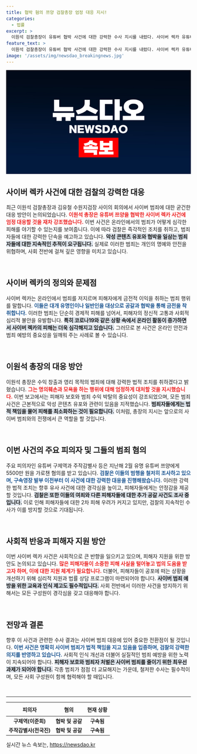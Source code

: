 ```yaml
---
title: 협박 혐의 쯔양 검찰총장 엄정 대응 지시!
categories:
  - 법률
excerpt: >
  이원석 검찰총장이 유튜버 협박 사건에 대한 강력한 수사 지시를 내렸다. 사이버 렉카 유튜버들의 공갈 범죄에 엄정 대응하고, 피해자 보호에 나선다. 이 사건, 과연 어떻게 전개될까?
feature_text: >
  이원석 검찰총장이 유튜버 협박 사건에 대한 강력한 수사 지시를 내렸다. 사이버 렉카 유튜버들의 공갈 범죄에 엄정 대응하고, 피해자 보호에 나선다. 이 사건, 과연 어떻게 전개될까?
image: '/assets/img/newsdao_breakingnews.jpg'
---
```


<p><img src="/assets/img/newsdao_breakingnews.jpg" alt="ranknews 속보" /></p>

<h2 data-ke-size="size26">사이버 렉카 사건에 대한 검찰의 강력한 대응</h2>

<p data-ke-size="size16">최근 이원석 검찰총장과 김유철 수원지검장 사이의 회의에서 사이버 범죄에 대한 굳건한 대응 방안이 논의되었습니다. <b><span style="color: #ee2323;">이원석 총장은 유튜버 쯔양을 협박한 사이버 렉카 사건에 엄정 대응할 것을 재차 강조했습니다.</span></b> 이번 사건은 온라인에서의 범죄가 어떻게 심각한 피해를 야기할 수 있는지를 보여줍니다. 이에 따라 검찰은 즉각적인 조치를 취하고, 범죄자들에 대한 강력한 단속을 예고하고 있습니다. <b><span style="background-color: #21538527;">악성 콘텐츠 유포와 협박을 일삼는 범죄자들에 대한 지속적인 추적이 요구됩니다.</span></b> 실제로 이러한 범죄는 개인의 명예와 안전을 위협하며, 사회 전반에 걸쳐 깊은 영향을 미치고 있습니다.</p>

<p data-ke-size="size16">&nbsp;</p>

<h2 data-ke-size="size26">사이버 렉카의 정의와 문제점</h2>

<p data-ke-size="size16">사이버 렉카는 온라인에서 범죄를 저지르며 피해자에게 금전적 이익을 취하는 범죄 행위를 말합니다. <b><span style="color: #1a5490;">이들은 대개 유명인이나 일반인을 대상으로 공갈과 협박을 통해 금전을 착취합니다.</span></b> 이러한 범죄는 단순히 경제적 피해를 넘어서, 피해자의 정신적 고통과 사회적 심리적 불안을 유발합니다. <b><span style="background-color: #21538527;">특히 코로나19와 같은 상황 속에서 온라인 활동이 증가하면서 사이버 렉카의 피해는 더욱 심각해지고 있습니다.</span></b> 그러므로 본 사건은 온라인 안전과 범죄 예방의 중요성을 일깨워 주는 사례로 볼 수 있습니다.</p>

<p data-ke-size="size16">&nbsp;</p>

<h2 data-ke-size="size26">이원석 총장의 대응 방안</h2>

<p data-ke-size="size16">이원석 총장은 수익 창출과 영리 목적의 범죄에 대해 강력한 법적 조치를 취하겠다고 밝혔습니다. <b><span style="color: #ee2323;">그는 명의훼손과 모욕을 하는 행위에 대해 엄정하게 대처할 것을 지시했습니다.</span></b> 이번 보고에서는 피해자 보호와 범죄 수익 박탈의 중요성이 강조되었으며, 모든 범죄 사건은 근본적으로 악성 콘텐츠 유포와 관련이 있음을 지적했습니다. <b><span style="background-color: #21538527;">범죄자들에게는 법적 책임을 물어 피해를 최소화하는 것이 필요합니다.</span></b> 이처럼, 총장의 지시는 앞으로의 사이버 범죄와의 전쟁에서 큰 역할을 할 것입니다.</p>

<p data-ke-size="size16">&nbsp;</p>

<h2 data-ke-size="size26">이번 사건의 주요 피의자 및 그들의 범죄 혐의</h2>

<p data-ke-size="size16">주요 피의자인 유튜버 구제역과 주작감별사 등은 지난해 2월 유명 유튜버 쯔양에게 5500만 원을 가로챈 혐의를 받고 있습니다. <b><span style="color: #1a5490;">검찰은 이들의 범행을 철저히 조사하고 있으며, 구속영장 발부 이전부터 이 사건에 대한 강력한 대응을 진행해왔습니다.</span></b> 이러한 강력한 법적 조치는 향후 유사 사건에 대한 경각심을 높이고, 피해자들에게는 안정감을 제공할 것입니다. <b><span style="background-color: #21538527;">검찰은 또한 이들의 여죄와 다른 피해자들에 대한 추가 공갈 사건도 조사 중입니다.</span></b> 이로 인해 피해자들에 대한 2차 피해 우려가 커지고 있지만, 검찰의 지속적인 수사가 이를 방지할 것으로 기대됩니다.</p>

<p data-ke-size="size16">&nbsp;</p>

<h2 data-ke-size="size26">사회적 반응과 피해자 지원 방안</h2>

<p data-ke-size="size16">이번 사이버 렉카 사건은 사회적으로 큰 반향을 일으키고 있으며, 피해자 지원을 위한 방안도 논의되고 있습니다. <b><span style="color: #ee2323;">많은 피해자들이 소중한 피해 사실을 털어놓고 법의 도움을 받고자 하며, 이에 대한 지원 체계가 필요합니다.</span></b> 더불어, 피해자들이 공포에 떠는 상황을 개선하기 위해 심리적 지원과 법률 상담 프로그램이 마련되어야 합니다. <b><span style="background-color: #21538527;">사이버 범죄 예방을 위한 교육과 인식 제고도 필수적입니다.</span></b> 사회 전반에서 이러한 사건을 방지하기 위해서는 모든 구성원이 경각심을 갖고 대응해야 합니다.</p>

<p data-ke-size="size16">&nbsp;</p>

<h2 data-ke-size="size26">전망과 결론</h2>

<p data-ke-size="size16">향후 이 사건과 관련한 수사 결과는 사이버 범죄 대응에 있어 중요한 전환점이 될 것입니다. <b><span style="color: #1a5490;">이번 사건은 명확히 사이버 범죄가 법적 책임을 지고 있음을 입증하며, 검찰의 강력한 의지를 반영하고 있습니다.</span></b> 사회적 인식 개선과 더불어 실질적인 범죄 예방을 위한 노력이 지속되어야 합니다. <b><span style="background-color: #21538527;">피해자 보호와 범죄자 처벌은 사이버 범죄를 줄이기 위한 최우선 과제가 되어야 합니다.</span></b> 각종 범죄가 점점 더 교묘해지는 가운데, 철저한 수사는 필수적이며, 모든 사회 구성원이 함께 협력해야 할 때입니다.</p>

<p data-ke-size="size16">&nbsp;</p>

<hr>

<table style="width: 100%;">
  <thead>
    <tr>
      <th style="text-align: center; height: 30px;"><b>피의자</b></th>
      <th style="text-align: center; height: 30px;"><b>혐의</b></th>
      <th style="text-align: center; height: 30px;"><b>현재 상황</b></th>
    </tr>
  </thead>
  <tbody>
    <tr>
      <td style="text-align: center; height: 17px;"><b>구제역(이준희)</b></td>
      <td style="text-align: center; height: 17px;"><b>협박 및 공갈</b></td>
      <td style="text-align: center; height: 17px;"><b>구속됨</b></td>
    </tr>
    <tr>
      <td style="text-align: center; height: 17px;"><b>주작감별사(전국진)</b></td>
      <td style="text-align: center; height: 17px;"><b>협박 및 공갈</b></td>
      <td style="text-align: center; height: 17px;"><b>구속됨</b></td>
    </tr>
  </tbody>
</table>
실시간 뉴스 속보는, <a href="https://newsdao.kr" rel="dofollow">https://newsdao.kr</a>


